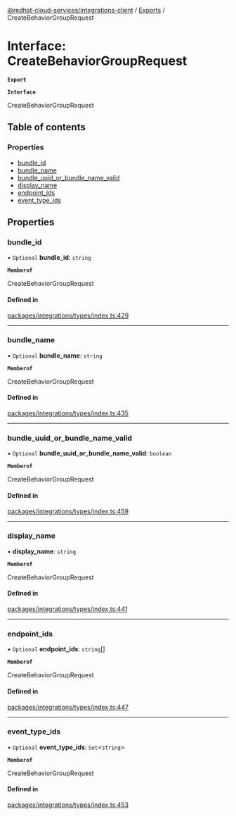 [@redhat-cloud-services/integrations-client](../README.md) / [Exports](../modules.md) / CreateBehaviorGroupRequest

# Interface: CreateBehaviorGroupRequest

**`Export`**

**`Interface`**

CreateBehaviorGroupRequest

## Table of contents

### Properties

- [bundle\_id](CreateBehaviorGroupRequest.md#bundle_id)
- [bundle\_name](CreateBehaviorGroupRequest.md#bundle_name)
- [bundle\_uuid\_or\_bundle\_name\_valid](CreateBehaviorGroupRequest.md#bundle_uuid_or_bundle_name_valid)
- [display\_name](CreateBehaviorGroupRequest.md#display_name)
- [endpoint\_ids](CreateBehaviorGroupRequest.md#endpoint_ids)
- [event\_type\_ids](CreateBehaviorGroupRequest.md#event_type_ids)

## Properties

### bundle\_id

• `Optional` **bundle\_id**: `string`

**`Memberof`**

CreateBehaviorGroupRequest

#### Defined in

[packages/integrations/types/index.ts:429](https://github.com/RedHatInsights/javascript-clients/blob/master/packages/integrations/types/index.ts#L429)

___

### bundle\_name

• `Optional` **bundle\_name**: `string`

**`Memberof`**

CreateBehaviorGroupRequest

#### Defined in

[packages/integrations/types/index.ts:435](https://github.com/RedHatInsights/javascript-clients/blob/master/packages/integrations/types/index.ts#L435)

___

### bundle\_uuid\_or\_bundle\_name\_valid

• `Optional` **bundle\_uuid\_or\_bundle\_name\_valid**: `boolean`

**`Memberof`**

CreateBehaviorGroupRequest

#### Defined in

[packages/integrations/types/index.ts:459](https://github.com/RedHatInsights/javascript-clients/blob/master/packages/integrations/types/index.ts#L459)

___

### display\_name

• **display\_name**: `string`

**`Memberof`**

CreateBehaviorGroupRequest

#### Defined in

[packages/integrations/types/index.ts:441](https://github.com/RedHatInsights/javascript-clients/blob/master/packages/integrations/types/index.ts#L441)

___

### endpoint\_ids

• `Optional` **endpoint\_ids**: `string`[]

**`Memberof`**

CreateBehaviorGroupRequest

#### Defined in

[packages/integrations/types/index.ts:447](https://github.com/RedHatInsights/javascript-clients/blob/master/packages/integrations/types/index.ts#L447)

___

### event\_type\_ids

• `Optional` **event\_type\_ids**: `Set`<`string`\>

**`Memberof`**

CreateBehaviorGroupRequest

#### Defined in

[packages/integrations/types/index.ts:453](https://github.com/RedHatInsights/javascript-clients/blob/master/packages/integrations/types/index.ts#L453)

